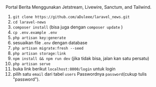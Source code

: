 Portal Berita Menggunakan Jetstream, Livewire, Sanctum, and Tailwind.

1. `git clone https://github.com/aDuleee/laravel_news.git`
2. `cd laravel-news`
3. `composer install` (bisa juga dengan `composer update` )
4. `cp .env.example .env`
5. `php artisan key:generate`
6.  sesuaikan file `.env` dengan database
7. `php artisan migrate:fresh --seed`
8. `php artisan storage:link`
9. `npm install && npm run dev` (jika tidak bisa, jalan kan satu persatu)
10. `php artisan serve`
11. buka link berikut `localhost:8000/login` untuk login  
12. pilih satu `email` dari tabel `users` Passwordnya `password`(cukup tulis "password").